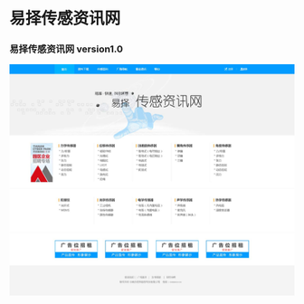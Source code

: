 # 易择传感资讯网
###
### 易择传感资讯网 version1.0
![image](https://github.com/jianghong1992/enterprise-website/blob/master/sensor-information-version1.0/screenshot.jpg)
